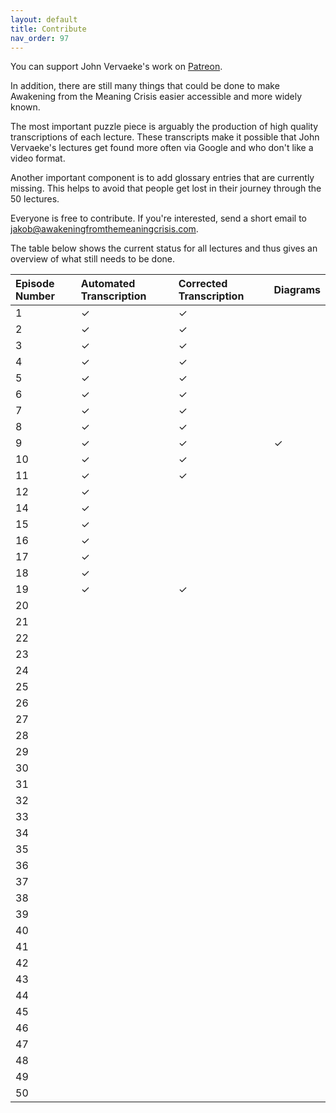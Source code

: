 ```yaml
---
layout: default
title: Contribute
nav_order: 97
---
```


You can support John Vervaeke's work on [Patreon](https://www.patreon.com/johnvervaeke).

In addition, there are still many things that could be done to make Awakening from the Meaning Crisis easier accessible and more widely known. 

The most important puzzle piece is arguably the production of high quality transcriptions of each lecture. These transcripts make it possible that John Vervaeke's lectures get found more often via Google and who don't like a video format.

Another important component is to add glossary entries that are currently missing. This helps to avoid that people get lost in their journey through the 50 lectures.

Everyone is free to contribute. If you're interested, send a short email to [jakob@awakeningfromthemeaningcrisis.com](mailto:jakob@awakeningfromthemeaningcrisis.com).

The table below shows the current status for all lectures and thus gives an overview of what still needs to be done.


| Episode Number  | Automated Transcription | Corrected Transcription |Diagrams|
|:-------------|:------------------|:------|:------|
| 1 | ✓ | ✓  |  |
| 2 | ✓ | ✓  |  |
| 3 | ✓ | ✓  |  |
| 4 | ✓ | ✓  |  |
| 5 | ✓ | ✓  |  |
| 6 | ✓ | ✓  |  |
| 7 | ✓ | ✓  |  |
| 8 | ✓ | ✓  |  |
| 9 | ✓ | ✓  | ✓ |
| 10 | ✓ | ✓  |  |
| 11 | ✓ | ✓  |  |
| 12|  ✓ |  |  |
| 14 |  ✓|  |  |
| 15 |  ✓|  |  |
| 16 |  ✓|  |  |
| 17 |  ✓|  |  |
| 18 |  ✓|  |  |
| 19 |  ✓ | ✓  |  |
| 20 | |  |  |
| 21 | |  |  |
| 22 | |  |  |
| 23 | |  |  |
| 24 | |  |  |
| 25 | |  |  |
| 26 | |  |  |
| 27 | |  |  |
| 28 | |  |  |
| 29 | |  |  |
| 30 | |  |  |
| 31 | |  |  |
| 32 | |  |  |
| 33 | |  |  |
| 34 | |  |  |
| 35 | |  |  |
| 36 | |  |  |
| 37| |  |  |
| 38 | |  |  |
| 39| |  |  |
| 40 | |  |  |
| 41| |  |  |
| 42| |  |  |
| 43 | |  |  |
| 44 | |  |  |
| 45| |  |  |
| 46 | |  |  |
| 47 | |  |  |
| 48| |  |  |
| 49 | |  |  |
| 50 | |  |  |

